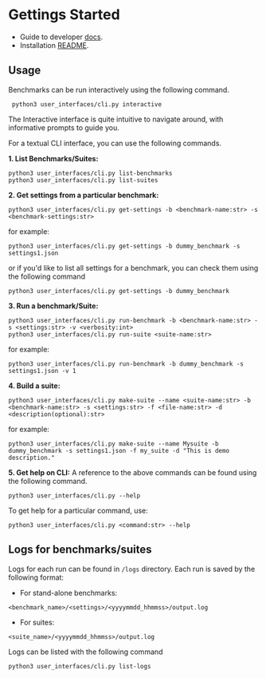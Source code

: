 # Gettings Started 

- Guide to developer [docs](developer-guide.md).
- Installation [README](../README.md).

## Usage

Benchmarks can be run interactively using the following command.

```shell
 python3 user_interfaces/cli.py interactive
```

The Interactive interface is quite intuitive to navigate around, with informative prompts to guide you. 


For a textual CLI interface, you can use the following commands.

**1. List Benchmarks/Suites:**  

```shell
python3 user_interfaces/cli.py list-benchmarks
python3 user_interfaces/cli.py list-suites
```

**2. Get settings from a particular benchmark:**


```shell
python3 user_interfaces/cli.py get-settings -b <benchmark-name:str> -s <benchmark-settings:str>
```
for example:

```shell
python3 user_interfaces/cli.py get-settings -b dummy_benchmark -s settings1.json
```
or if you'd like to list all settings for a benchmark, you can check them using the following command

```shell
python3 user_interfaces/cli.py get-settings -b dummy_benchmark 
```


**3. Run a benchmark/Suite:**


```shell 
python3 user_interfaces/cli.py run-benchmark -b <benchmark-name:str> -s <settings:str> -v <verbosity:int> 
python3 user_interfaces/cli.py run-suite <suite-name:str> 
```
for example:

```shell
python3 user_interfaces/cli.py run-benchmark -b dummy_benchmark -s settings1.json -v 1 
```

**4. Build a suite:**
```shell
python3 user_interfaces/cli.py make-suite --name <suite-name:str> -b <benchmark-name:str> -s <settings:str> -f <file-name:str> -d <description(optional):str>
```
for example:

```shell
python3 user_interfaces/cli.py make-suite --name Mysuite -b dummy_benchmark -s settings1.json -f my_suite -d "This is demo description."  
```

**5. Get help on CLI:**
A reference to the above commands can be found using the following command.
```shell
python3 user_interfaces/cli.py --help
```

To get help for a particular command, use:
```shell
python3 user_interfaces/cli.py <command:str> --help
```

## Logs for benchmarks/suites

Logs for each run can be found in ```/logs``` directory. Each run is saved by the following format:

- For stand-alone benchmarks:

```<benchmark_name>/<settings>/<yyyymmdd_hhmmss>/output.log``` 
- For suites:

```<suite_name>/<yyyymmdd_hhmmss>/output.log ```

Logs can be listed with the following command

```shell
python3 user_interfaces/cli.py list-logs
```
